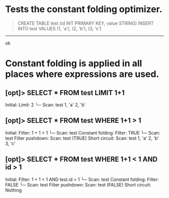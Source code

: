 # Tests the constant folding optimizer.

> CREATE TABLE test (id INT PRIMARY KEY, value STRING)
> INSERT INTO test VALUES (1, 'a'), (2, 'b'), (3, 'c')
---
ok

# Constant folding is applied in all places where expressions are used.
[opt]> SELECT * FROM test LIMIT 1+1
---
Initial:
   Limit: 2
   └─ Scan: test
1, 'a'
2, 'b'


[opt]> SELECT * FROM test WHERE 1+1 > 1
---
Initial:
   Filter: 1 + 1 > 1
   └─ Scan: test
Constant folding:
   Filter: TRUE
   └─ Scan: test
Filter pushdown:
   Scan: test (TRUE)
Short circuit:
   Scan: test
1, 'a'
2, 'b'
3, 'c'

[opt]> SELECT * FROM test WHERE 1+1 < 1 AND id > 1
---
Initial:
   Filter: 1 + 1 < 1 AND test.id > 1
   └─ Scan: test
Constant folding:
   Filter: FALSE
   └─ Scan: test
Filter pushdown:
   Scan: test (FALSE)
Short circuit:
   Nothing
